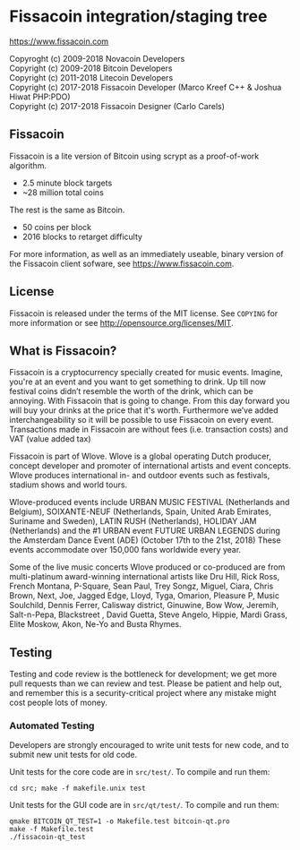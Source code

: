 Fissacoin integration/staging tree
================================

https://www.fissacoin.com

Copyroght (c) 2009-2018 Novacoin Developers<br/>
Copyright (c) 2009-2018 Bitcoin Developers<br/>
Copyright (c) 2011-2018 Litecoin Developers<br/>
Copyright (c) 2017-2018 Fissacoin Developer (Marco Kreef C++ & Joshua Hiwat PHP:PDO)<br/>
Copyright (c) 2017-2018 Fissacoin Designer (Carlo Carels)

Fissacoin
----------------

Fissacoin is a lite version of Bitcoin using scrypt as a proof-of-work algorithm.
 - 2.5 minute block targets
 - ~28 million total coins

The rest is the same as Bitcoin.
 - 50 coins per block
 - 2016 blocks to retarget difficulty

For more information, as well as an immediately useable, binary version of
the Fissacoin client sofware, see https://www.fissacoin.com.

License
-------

Fissacoin is released under the terms of the MIT license. See `COPYING` for more
information or see http://opensource.org/licenses/MIT.

What is Fissacoin?
-------------------

Fissacoin is a cryptocurrency specially created for music events. Imagine, you're at an event and you want to get something to drink. Up till now festival coins didn’t resemble the worth of the drink, which can be annoying. With Fissacoin that is going to change. From this day forward you will buy your drinks at the price that it's worth. Furthermore we’ve added interchangeability so it will be possible to use Fissacoin on every event. Transactions made in Fissacoin are without fees (i.e. transaction costs) and VAT (value added tax)

Fissacoin is part of Wlove. Wlove is a global operating Dutch producer, concept developer and promoter of international artists and event concepts. Wlove produces international in- and outdoor events such as festivals, stadium shows and world tours. 

Wlove-produced events include URBAN MUSIC FESTIVAL (Netherlands and Belgium), SOIXANTE-NEUF (Netherlands, Spain, United Arab Emirates, Suriname and Sweden), LATIN RUSH (Netherlands), HOLIDAY JAM (Netherlands) and the #1 URBAN event FUTURE URBAN LEGENDS during the Amsterdam Dance Event (ADE) (October 17th to the 21st, 2018) These events accommodate over 150,000 fans worldwide every year. 

Some of the live music concerts Wlove produced or co-produced are from multi-platinum award-winning international artists like Dru Hill, Rick Ross, French Montana, P-Square, Sean Paul, Trey Songz, Miguel, Ciara, Chris Brown, Next, Joe, Jagged Edge, Lloyd, Tyga, Omarion, Pleasure P, Music Soulchild, Dennis Ferrer, Calisway district, Ginuwine, Bow Wow, Jeremih, Salt-n-Pepa, Blackstreet , David Guetta, Steve Angelo, Hippie, Mardi Grass, Elite Moskow, Akon, Ne-Yo and Busta Rhymes.

Testing
-------

Testing and code review is the bottleneck for development; we get more pull
requests than we can review and test. Please be patient and help out, and
remember this is a security-critical project where any mistake might cost people
lots of money.

### Automated Testing

Developers are strongly encouraged to write unit tests for new code, and to
submit new unit tests for old code.

Unit tests for the core code are in `src/test/`. To compile and run them:

    cd src; make -f makefile.unix test

Unit tests for the GUI code are in `src/qt/test/`. To compile and run them:

    qmake BITCOIN_QT_TEST=1 -o Makefile.test bitcoin-qt.pro
    make -f Makefile.test
    ./fissacoin-qt_test

